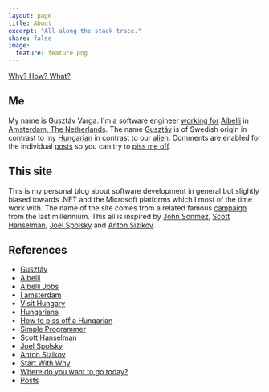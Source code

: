 ```yaml
---
layout: page
title: About
excerpt: "All along the stack trace."
share: false
image:
  feature: feature.png
---
```


[Why? How? What?][WhyHowWhat]

## Me

My name is Gusztáv Varga. I'm a software engineer [working for][AlbelliJobs] [Albelli][Albelli] in [Amsterdam, The Netherlands][Iamsterdam]. The name [Gusztáv][Gustav] is of Swedish origin in contrast to my [Hungarian][VisitHungary] in contrast to our [alien][Hungarians]. Comments are enabled for the individual [posts][Posts] so you can try to [piss me off][HowToPissOffAHungarian].

## This site

This is my personal blog about software development in general but slightly biased towards .NET and the Microsoft platforms which I most of the time work with. The name of the site comes from a related famous [campaign][WhereDoYouWantToGoToday] from the last millennium. This all is inspired by [John Sonmez][SimpleProgrammer], [Scott Hanselman][Scott], [Joel Spolsky][Joel] and [Anton Sizikov][Anton].

## References

* [Gusztáv][Gustav]
* [Albelli][Albelli]
* [Albelli Jobs][AlbelliJobs]
* [I amsterdam][Iamsterdam]
* [Visit Hungary][VisitHungary]
* [Hungarians][Hungarians]
* [How to piss off a Hungarian][HowToPissOffAHungarian]
* [Simple Programmer][SimpleProgrammer]
* [Scott Hanselman][Scott]
* [Joel Spolsky][Joel]
* [Anton Sizikov][Anton]
* [Start With Why][WhyHowWhat]
* [Where do you want to go today?][WhereDoYouWantToGoToday]
* [Posts][Posts]

[WhyHowWhat]: http://www.startwithwhy.com/
[AlbelliJobs]: http://www.albelli-jobs.com/
[Albelli]: http://albelli.nl/
[Iamsterdam]: http://iamsterdam.com/
[Gustav]: https://en.wikipedia.org/wiki/Gustav_(name)
[VisitHungary]: http://gotohungary.com/
[Hungarians]: http://www.setileague.org/askdr/hungary.htm
[Posts]: /posts/
[HowToPissOffAHungarian]: http://matadornetwork.com/abroad/piss-hungarian/
[WhereDoYouWantToGoToday]: https://en.wikipedia.org/wiki/Where_do_you_want_to_go_today%3F
[SimpleProgrammer]: http://simpleprogrammer.com/
[Scott]: http://www.hanselman.com/
[Joel]: http://www.joelonsoftware.com/
[Anton]: http://asizikov.github.io/